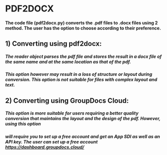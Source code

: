 # PDF2DOCX

#### The code file (pdf2docx.py) converts the .pdf files to .docx files using 2 method. The user has the option to choose according to their preference.
## 1) Converting using pdf2docx:
#####          The reader object parses the pdf file and stores the result in a docx file of the same name and at the same location as that of the pdf.
#####          This option however may result in a loss of structure or layout during conversion. This option is not suitable for files with complex layout and text.
## 2) Converting using GroupDocs Cloud:
#####          This option is more suitable for users requiring a better quality conversion that maintains the layout and the design of the pdf. However, using this option
#####          will require you to set up a free account and get an App SDI as well as an API key. The user can set up a free account https://dashboard.groupdocs.cloud/
